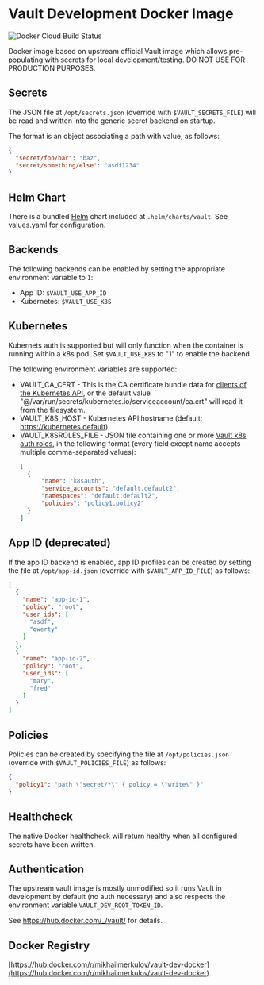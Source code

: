 # Vault Development Docker Image

![Docker Cloud Build Status](https://img.shields.io/docker/cloud/build/mikhailmerkulov/vault-dev-docker)

Docker image based on upstream official Vault image which allows pre-populating with
secrets for local development/testing. DO NOT USE FOR PRODUCTION PURPOSES.

Secrets
-------

The JSON file at `/opt/secrets.json` (override with
`$VAULT_SECRETS_FILE`) will be read and written into the generic
secret backend on startup.

The format is an object associating a path with value, as follows:

```json
{
  "secret/foo/bar": "baz",
  "secret/something/else": "asdf1234"
}

```

Helm Chart
----------

There is a bundled [Helm](https://helm.sh) chart included at `.helm/charts/vault`. See values.yaml for configuration.

Backends
--------

The following backends can be enabled by setting the appropriate
environment variable to `1`:
- App ID: `$VAULT_USE_APP_ID`
- Kubernetes: `$VAULT_USE_K8S`

Kubernetes
----------

Kubernets auth is supported but will only function when the container is running within a k8s pod. Set `$VAULT_USE_K8S` to "1" to enable the backend.

The following environment variables are supported:

- VAULT_CA_CERT - This is the CA certificate bundle data for [clients of the Kubernetes API](https://kubernetes.io/docs/tasks/access-application-cluster/access-cluster/#accessing-the-api-from-a-pod), or the default value "@/var/run/secrets/kubernetes.io/serviceaccount/ca.crt" will read it from the filesystem.
- VAULT_K8S_HOST - Kubernetes API hostname (default: https://kubernetes.default)
- VAULT_K8SROLES_FILE - JSON file containing one or more [Vault k8s auth roles](https://www.vaultproject.io/api/auth/kubernetes/index.html#create-role), in the following format (every field except name accepts multiple comma-separated values):
  ```json
  [
    {
        "name": "k8sauth",
        "service_accounts": "default,default2",
        "namespaces": "default,default2",
        "policies": "policy1,policy2"
    }
  ]
  ```

App ID (deprecated)
-------------------

If the app ID backend is enabled, app ID profiles can be created by
setting the file at `/opt/app-id.json` (override with
`$VAULT_APP_ID_FILE`) as follows:

```json
[
  {
    "name": "app-id-1",
    "policy": "root",
    "user_ids": [
      "asdf",
      "qwerty"
    ]
  },
  {
    "name": "app-id-2",
    "policy": "root",
    "user_ids": [
      "mary",
      "fred"
    ]
  }
]
```

Policies
--------

Policies can be created by specifying the file at `/opt/policies.json`
(override with `$VAULT_POLICIES_FILE`) as follows:

```json
{
  "policy1": "path \"secret/*\" { policy = \"write\" }"
}
```

Healthcheck
-----------
The native Docker healthcheck will return healthy when all configured secrets have been
written.

Authentication
--------------

The upstream vault image is mostly unmodified so it runs Vault in development by
default (no auth necessary) and also respects the environment variable ``VAULT_DEV_ROOT_TOKEN_ID``.

See https://hub.docker.com/_/vault/ for details.

Docker Registry
---------------

[https://hub.docker.com/r/mikhailmerkulov/vault-dev-docker](https://hub.docker.com/r/mikhailmerkulov/vault-dev-docker)
